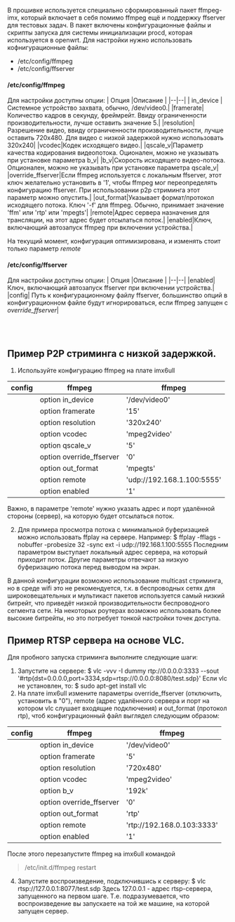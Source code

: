 В прошивке используется специально сформированный пакет ffmpeg-imx, который включает в себя помимо ffmpeg ещё и поддержку ffserver для тестовых задач.
В пакет включены конфигурационные файлы и скрипты запуска для системы инициализации procd, которая используется в openwrt.
Для настройки нужно использовать кофнигурационные файлы:
 - /etc/config/ffmpeg
 - /etc/config/ffserver
 
#### /etc/config/ffmpeg
Для настройки доступны опции:
| Опция |Описание  |
|--|--|
| in_device |Системное устройство захвата, обычно, /dev/video0.|
|framerate|Количество кадров в секунду, фреймрейт. Ввиду ограниченности производительности, лучше оставить значение 5.|
|resolution|Разрешение видео, ввиду ограниченности производительности, лучше оставить 720x480. Для видео с низкой задержкой нужно использовать 320x240|
|vcodec|Кодек исходящего видео.|
|qscale_v|Параметр качества кодирования видеопотока. Оционален, можно не указывать при установке параметра b_v|
|b_v|Скорость исходящего видео-потока. Опционален, можно не указывать при установке параметра qscale_v|
|override_ffserver|Если ffmpeg используется с локальным ffserver, этот ключ желательно установить в '1', чтобы ffmpeg мог переопределять конфигурацию ffserver. При использовании p2p стриминга этот параметр можно опустить.|
|out_format|Указывает формат/протокол исходящего потока. Ключ '-f' для ffmpeg. Обычно, принимает значение 'ffm' или 'rtp' или 'mpegts'|
|remote|Адрес сервера назначения для трансляции, на этот адрес будет отсылаться поток.|
|enabled|Ключ, включающий автозапуск ffmpeg при включении устройства.|

На текущий момент, конфигурация оптимизирована, и изменять стоит только параметр *remote*

#### /etc/config/ffserver
Для настройки доступны опции:
| Опция |Описание  |
|--|--|
|enabled|Ключ, включающий автозапуск ffserver при включении устройства.|
|config| Путь к конфигурационному файлу ffserver, большинство опций в конфигурационном файле будут игнорироваться, если ffmpeg запущен с *override_ffserver*|

<br>
<br>


## Пример P2P стриминга с низкой задержкой.
1. Используйте конфигурацию ffmpeg на плате imx6ull

|config|ffmpeg|ffmpeg|
|--|--|--|
|  |option in_device| '/dev/video0'|
|  |option framerate| '15'|
|  |option resolution| '320x240'|
|  |option vcodec| 'mpeg2video'|
|  |option qscale_v| '5'|
|  |option override_ffserver|'0'|
|  |option out_format|'mpegts'|
|  |option remote|'udp://192.168.1.100:5555'|
|  |option enabled|'1'|
Важно, в параметре 'remote' нужно указать адрес и порт удалённой стороны (сервер), на которую будет отсылаться поток.

2. Для примера просмотра потока с минимальной буферизацией можно использовать ffplay на сервере. Например:
$ ffplay -fflags -nobuffer -probesize 32 -sync ext -i udp://192.168.1.100:5555
Последним параметром выступает локальный адрес сервера, на который приходит поток. Другие параметры отвечают за низкую буферизацию потока перед выводом на экран.

В данной конфигурации возможно использование multicast стриминга, но в среде wifi это не рекомендуется, т.к. в беспроводных сетях для широковещательных и мультикаст пакетов используется самый низкий битрейт, что приведёт низкой производительности беспроводного сегмента сети. На некоторых роутерах возможно использовать более высокие битрейты, но это потребует тонкой настройки точек доступа.


## Пример RTSP сервера на основе VLC.
Для пробного запуска стриминга выполните следующие шаги:
1. Запустите на сервере:
$ vlc -vvv -I dummy rtp://0.0.0.0:3333 --sout '#rtp{dst=0.0.0.0,port=3334,sdp=rtsp://0.0.0.0:8080/test.sdp}'
Если vlc не установлен, то:
$ sudo apt-get install vlc
2. На плате imx6ull измените параметры override_ffserver (отключить, установить в "0"), remote (адрес удалённого сервера и порт на котором vlc слушает входящие подключения) и out_format (протокол rtp), чтоб конфигурационный файл выглядел следующим образом:

|config|ffmpeg|ffmpeg|
|--|--|--|
|  |option in_device| '/dev/video0'|
|  |option framerate| '5'|
|  |option resolution| '720x480'|
|  |option vcodec| 'mpeg2video'|
|  |option b_v| '192k'|
|  |option override_ffserver|'0'|
|  |option out_format|'rtp'|
|  |option remote|'rtp://192.168.0.103:3333'|
|  |option enabled|'1'|
После этого перезапустите ffmpeg на imx6ull командой
>/etc/init.d/ffmpeg restart

4. Запустите воспроизведение, подключившись к серверу:
$ vlc rtsp://127.0.0.1:8077/test.sdp
Здесь 127.0.0.1 - адрес rtsp-сервера, запущенного на первом шаге. Т.е. подразумевается, что воспроизведение вы запускаете на той же машине, на которой запущен сервер.
